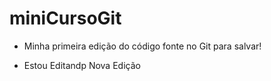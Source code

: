 # miniCursoGit

- Minha primeira edição do código fonte no Git para salvar!

- Estou Editandp
Nova Edição